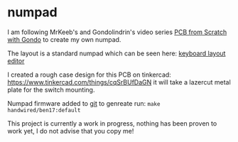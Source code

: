# numpad
I am following MrKeeb's and Gondolindrin's video series [PCB from Scratch with Gondo](https://youtu.be/Nk0egpDFqRA) to create my own numpad.

The layout is a standard numpad which can be seen here: [keyboard layout editor](http://www.keyboard-layout-editor.com/#/gists/febd745a52b943ce2c9e8b8bd37d3d38)

I created a rough case design for this PCB on tinkercad:  https://www.tinkercad.com/things/cqSrBUfDaGN it will take a lazercut metal plate for the switch mounting.

Numpad firmware added to [git](https://github.com/brcopping/qmk_firmware) to genreate run:
`make handwired/ben17:default`


This project is currently a work in progress, nothing has been proven to work yet, I do not advise that you copy me!
